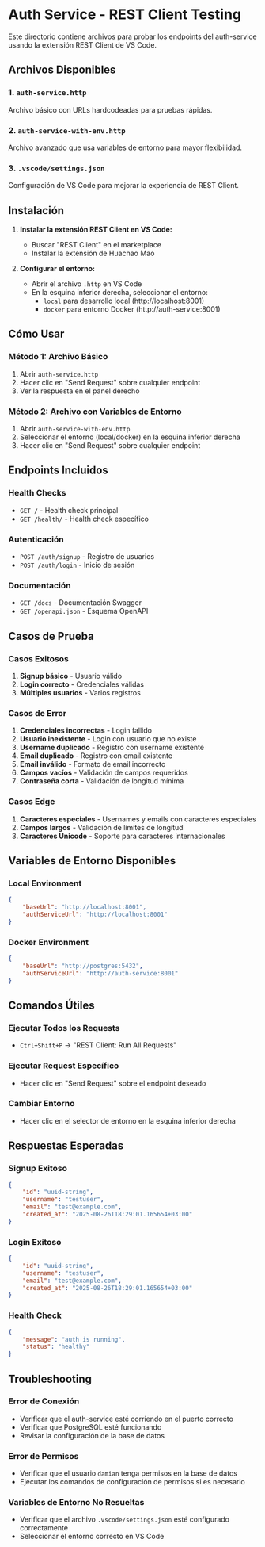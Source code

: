 # Auth Service - REST Client Testing

Este directorio contiene archivos para probar los endpoints del auth-service usando la extensión REST Client de VS Code.

## Archivos Disponibles

### 1. `auth-service.http`
Archivo básico con URLs hardcodeadas para pruebas rápidas.

### 2. `auth-service-with-env.http`
Archivo avanzado que usa variables de entorno para mayor flexibilidad.

### 3. `.vscode/settings.json`
Configuración de VS Code para mejorar la experiencia de REST Client.

## Instalación

1. **Instalar la extensión REST Client en VS Code:**
   - Buscar "REST Client" en el marketplace
   - Instalar la extensión de Huachao Mao

2. **Configurar el entorno:**
   - Abrir el archivo `.http` en VS Code
   - En la esquina inferior derecha, seleccionar el entorno:
     - `local` para desarrollo local (http://localhost:8001)
     - `docker` para entorno Docker (http://auth-service:8001)

## Cómo Usar

### Método 1: Archivo Básico
1. Abrir `auth-service.http`
2. Hacer clic en "Send Request" sobre cualquier endpoint
3. Ver la respuesta en el panel derecho

### Método 2: Archivo con Variables de Entorno
1. Abrir `auth-service-with-env.http`
2. Seleccionar el entorno (local/docker) en la esquina inferior derecha
3. Hacer clic en "Send Request" sobre cualquier endpoint

## Endpoints Incluidos

### Health Checks
- `GET /` - Health check principal
- `GET /health/` - Health check específico

### Autenticación
- `POST /auth/signup` - Registro de usuarios
- `POST /auth/login` - Inicio de sesión

### Documentación
- `GET /docs` - Documentación Swagger
- `GET /openapi.json` - Esquema OpenAPI

## Casos de Prueba

### Casos Exitosos
1. **Signup básico** - Usuario válido
2. **Login correcto** - Credenciales válidas
3. **Múltiples usuarios** - Varios registros

### Casos de Error
1. **Credenciales incorrectas** - Login fallido
2. **Usuario inexistente** - Login con usuario que no existe
3. **Username duplicado** - Registro con username existente
4. **Email duplicado** - Registro con email existente
5. **Email inválido** - Formato de email incorrecto
6. **Campos vacíos** - Validación de campos requeridos
7. **Contraseña corta** - Validación de longitud mínima

### Casos Edge
1. **Caracteres especiales** - Usernames y emails con caracteres especiales
2. **Campos largos** - Validación de límites de longitud
3. **Caracteres Unicode** - Soporte para caracteres internacionales

## Variables de Entorno Disponibles

### Local Environment
```json
{
    "baseUrl": "http://localhost:8001",
    "authServiceUrl": "http://localhost:8001"
}
```

### Docker Environment
```json
{
    "baseUrl": "http://postgres:5432",
    "authServiceUrl": "http://auth-service:8001"
}
```

## Comandos Útiles

### Ejecutar Todos los Requests
- `Ctrl+Shift+P` → "REST Client: Run All Requests"

### Ejecutar Request Específico
- Hacer clic en "Send Request" sobre el endpoint deseado

### Cambiar Entorno
- Hacer clic en el selector de entorno en la esquina inferior derecha

## Respuestas Esperadas

### Signup Exitoso
```json
{
    "id": "uuid-string",
    "username": "testuser",
    "email": "test@example.com",
    "created_at": "2025-08-26T18:29:01.165654+03:00"
}
```

### Login Exitoso
```json
{
    "id": "uuid-string",
    "username": "testuser",
    "email": "test@example.com",
    "created_at": "2025-08-26T18:29:01.165654+03:00"
}
```

### Health Check
```json
{
    "message": "auth is running",
    "status": "healthy"
}
```

## Troubleshooting

### Error de Conexión
- Verificar que el auth-service esté corriendo en el puerto correcto
- Verificar que PostgreSQL esté funcionando
- Revisar la configuración de la base de datos

### Error de Permisos
- Verificar que el usuario `damian` tenga permisos en la base de datos
- Ejecutar los comandos de configuración de permisos si es necesario

### Variables de Entorno No Resueltas
- Verificar que el archivo `.vscode/settings.json` esté configurado correctamente
- Seleccionar el entorno correcto en VS Code
